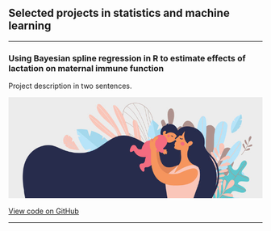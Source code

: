 ## Selected projects in statistics and machine learning

---

### Using Bayesian spline regression in R to estimate effects of lactation on maternal immune function

Project description in two sentences. 

<img src="images/clipart_FB.jpg?raw=true" />

[View code on GitHub](https://github.com/carmenhove/sphs)

---

